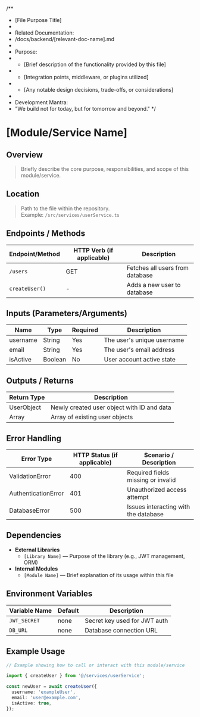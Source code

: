 /**
 * [File Purpose Title]
 * 
 * Related Documentation:
 * /docs/backend/[relevant-doc-name].md
 * 
 * Purpose:
 * - [Brief description of the functionality provided by this file]
 * - [Integration points, middleware, or plugins utilized]
 * - [Any notable design decisions, trade-offs, or considerations]
 * 
 * Development Mantra:
 * "We build not for today, but for tomorrow and beyond."
 */

# [Module/Service Name]

## Overview
> Briefly describe the core purpose, responsibilities, and scope of this module/service.

## Location
> Path to the file within the repository.  
Example: `/src/services/userService.ts`

## Endpoints / Methods
| Endpoint/Method | HTTP Verb (if applicable) | Description |
|-----------------|---------------------------|-------------|
| `/users`        | GET                       | Fetches all users from database |
| `createUser()`  | -                         | Adds a new user to database |

## Inputs (Parameters/Arguments)
| Name          | Type   | Required | Description |
|---------------|--------|----------|-------------|
| username      | String | Yes      | The user's unique username |
| email         | String | Yes      | The user's email address |
| isActive      | Boolean| No       | User account active state |

## Outputs / Returns
| Return Type           | Description                                |
|-----------------------|--------------------------------------------|
| UserObject            | Newly created user object with ID and data |
| Array<UserObject>     | Array of existing user objects             |

## Error Handling
| Error Type           | HTTP Status (if applicable) | Scenario / Description              |
|----------------------|-----------------------------|-------------------------------------|
| ValidationError      | 400                         | Required fields missing or invalid  |
| AuthenticationError  | 401                         | Unauthorized access attempt         |
| DatabaseError        | 500                         | Issues interacting with the database|

## Dependencies
- **External Libraries**
  - `[Library Name]` — Purpose of the library (e.g., JWT management, ORM)
- **Internal Modules**
  - `[Module Name]` — Brief explanation of its usage within this file

## Environment Variables
| Variable Name  | Default     | Description                   |
|----------------|-------------|-------------------------------|
| `JWT_SECRET`   | none        | Secret key used for JWT auth  |
| `DB_URL`       | none        | Database connection URL       |

## Example Usage
```typescript
// Example showing how to call or interact with this module/service

import { createUser } from '@/services/userService';

const newUser = await createUser({
  username: 'exampleUser',
  email: 'user@example.com',
  isActive: true,
});
